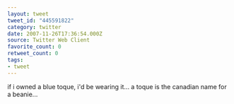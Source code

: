 ```yaml
---
layout: tweet
tweet_id: "445591822"
category: twitter
date: 2007-11-26T17:36:54.000Z
source: Twitter Web Client
favorite_count: 0
retweet_count: 0
tags:
- tweet
---
```


if i owned a blue toque, i'd be wearing it... a toque is the canadian name for a beanie...
